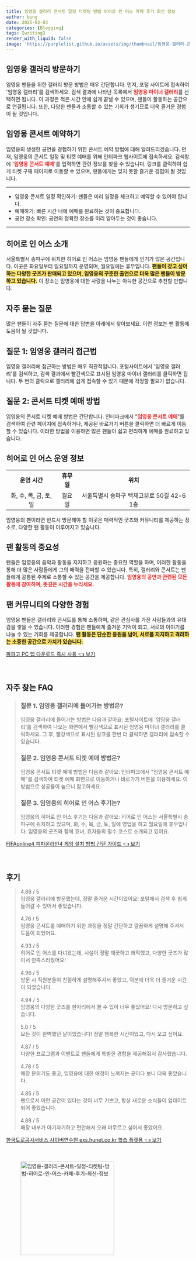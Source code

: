 ```yaml
---
title: 임영웅 갤러리 콘서트 일정 티켓팅 방법 히어로 인 어스 카페 후기 최신 정보
author: bing
date: 2025-02-03
categories: [Blogging]
tags: [writing]
render_with_liquid: false
image: 'https://purplelist.github.io/assets/img/thumbnail/임영웅-갤러리-콘서트-일정-티켓팅-방법-히어로-인-어스-카페-후기-최신-정보.webp'
---
```



<h2 id='임영웅 갤러리 방문하기'>임영웅 갤러리 방문하기</h2>

<p>임영웅 팬들을 위한 갤러리 방문 방법은 매우 간단합니다. 먼저, 포털 사이트에 접속하여 '임영웅 갤러리'를 검색하세요. 검색 결과에 나타난 목록에서 <b><span style="color: #ee2323;">임영웅 마이너 갤러리</span></b>를 선택하면 됩니다. 이 과정은 적은 시간 안에 쉽게 끝낼 수 있으며, 팬들이 활동하는 공간으로 연결됩니다. 또한, 다양한 팬들과 소통할 수 있는 기회가 생기므로 더욱 즐거운 경험이 될 것입니다. </p>

<h2 id='임영웅 콘서트 예약하기'>임영웅 콘서트 예약하기</h2>

<p>임영웅의 생생한 공연을 경험하기 위한 콘서트 예약 방법에 대해 알려드리겠습니다. 먼저, 임영웅의 콘서트 일정 및 티켓 예매를 위해 인터파크 웹사이트에 접속하세요. 검색창에 <b><span style="color: #ee2323;">'임영웅 콘서트 예매'</span></b>를 입력하면 관련 정보를 찾을 수 있습니다. 링크를 클릭하여 쉽게 티켓 구매 페이지로 이동할 수 있으며, 팬들에게는 잊지 못할 즐거운 경험이 될 것입니다.</p>

<hr />

<ul>
    <li>임영웅 콘서트 일정 확인하기: 팬들은 미리 일정을 체크하고 예약할 수 있어야 합니다.</li>
    <li>예매하기: 빠른 시간 내에 예매를 완료하는 것이 중요합니다.</li>
    <li>공연 장소 확인: 공연의 정확한 장소를 미리 알아두는 것이 좋습니다.</li>
</ul>

<hr />

<h2 id='히어로 인 어스 소개'>히어로 인 어스 소개</h2>

<p>서울특별시 송파구에 위치한 히어로 인 어스는 임영웅 팬들에게 인기가 많은 공간입니다. 이곳은 화요일부터 일요일까지 운영되며, 월요일에는 휴무입니다. <b><span style="background-color: #ffe066;">팬들이 갖고 싶어 하는 다양한 굿즈가 판매되고 있으며, 임영웅의 꾸준한 출연으로 더욱 많은 팬들이 방문하고 있습니다.</span></b> 이 장소는 임영웅에 대한 사랑을 나누는 아늑한 공간으로 추천할 만합니다.</p>

<h2 id='자주 묻는 질문'>자주 묻는 질문</h2>

<p>많은 팬들이 자주 묻는 질문에 대한 답변을 아래에서 찾아보세요. 이런 정보는 팬 활동에 도움이 될 것입니다.</p>

<h2 id='질문 1: 임영웅 갤러리 접근법'>질문 1: 임영웅 갤러리 접근법</h2>

<p>임영웅 갤러리에 접근하는 방법은 매우 직관적입니다. 포털사이트에서 '임영웅 갤러리'를 검색하고, 검색 결과에서 빨간색으로 표시된 임영웅 마이너 갤러리를 클릭하면 됩니다. 두 번의 클릭으로 갤러리에 쉽게 접속할 수 있기 때문에 걱정할 필요가 없습니다.</p>

<h2 id='질문 2: 콘서트 티켓 예매 방법'>질문 2: 콘서트 티켓 예매 방법</h2>

<p>임영웅의 콘서트 티켓 예매 방법은 간단합니다. 인터파크에서 "<b><span style="color: #ee2323;">임영웅 콘서트 예매</span></b>"를 검색하여 관련 페이지에 접속하거나, 제공된 바로가기 버튼을 클릭하면 더 빠르게 이동할 수 있습니다. 이러한 방법을 이용하면 많은 팬들이 쉽고 편리하게 예매를 완료하고 있습니다.</p>

<h2 id='히어로 인 어스 운영 정보'>히어로 인 어스 운영 정보</h2>

<table>
    <tr>
        <td style="text-align: center; height: 17px;"><b>운영 시간</b></td>
        <td style="text-align: center; height: 17px;"><b>휴무일</b></td>
        <td style="text-align: center; height: 17px;"><b>위치</b></td>
    </tr>
    <tr>
        <td style="text-align: center; height: 17px;">화, 수, 목, 금, 토, 일</td>
        <td style="text-align: center; height: 17px;">월요일</td>
        <td style="text-align: center; height: 17px;">서울특별시 송파구 백제고분로 50길 42-6 1층</td>
    </tr>
</table>

<p>임영웅의 팬이라면 반드시 방문해야 할 이곳은 매력적인 굿즈와 커뮤니티를 제공하는 장소로, 다양한 팬 활동이 이루어지고 있습니다.</p>

<h2 id='팬 활동의 중요성'>팬 활동의 중요성</h2>

<p>팬들은 임영웅의 음악과 활동을 지지하고 응원하는 중요한 역할을 하며, 이러한 활동을 통해 더 많은 사람들에게 그의 매력을 전파할 수 있습니다. 특히, 갤러리와 콘서트는 팬들에게 공통된 주제로 소통할 수 있는 공간을 제공합니다. <b><span style="color: #ee2323;">임영웅의 공연과 관련된 모든 활동에 참여하며, 뜻깊은 시간을 누리세요.</span></b></p>

<h2 id='팬 커뮤니티의 다양한 경험'>팬 커뮤니티의 다양한 경험</h2>

<p>임영웅 팬들은 갤러리와 콘서트를 통해 소통하며, 같은 관심사를 가진 사람들과의 유대감을 쌓을 수 있습니다. 이러한 경험은 팬들에게 즐거운 기억이 되고, 서로의 이야기를 나눌 수 있는 기회를 제공합니다. <b><span style="background-color: #ffe066;">팬 활동은 단순한 응원을 넘어, 서로를 지지하고 격려하는 소중한 공간으로 가치가 있습니다.</span></b></p>


<p><a class="click-button" title="파파고 PC 앱 다운로드 즉시 사용" href="https://purplelist.github.io/posts/%ED%8C%8C%ED%8C%8C%EA%B3%A0-PC-%EC%95%B1-%EB%8B%A4%EC%9A%B4%EB%A1%9C%EB%93%9C-%EC%A6%89%EC%8B%9C-%EC%82%AC%EC%9A%A9/" rel="dofollow">파파고 PC 앱 다운로드 즉시 사용 👈 보기</a></p><br>
<h2 id='자주_찾는_FAQ'>자주 찾는 FAQ</h2>
<div itemscope="" itemtype="https://schema.org/FAQPage">
<blockquote>
<div itemscope="" itemprop="mainEntity" itemtype="https://schema.org/Question">
<h3 itemprop="name">질문 1. 임영웅 갤러리에 들어가는 방법은?</h3>
<div itemscope="" itemprop="acceptedAnswer" itemtype="https://schema.org/Answer">
<span itemprop="text">
<p>임영웅 갤러리에 들어가는 방법은 다음과 같아요: 포털사이트에 '임영웅 갤러리'를 검색하여 나오는 화면에서 빨강색으로 표시된 임영웅 마이너 갤러리를 클릭하세요. 그 후, 빨강색으로 표시된 링크를 한번 더 클릭하면 갤러리에 접속할 수 있습니다.</p>
</span>
</div>
</div>
<div itemscope="" itemprop="mainEntity" itemtype="https://schema.org/Question">
<h3 itemprop="name">질문 2. 임영웅 콘서트 티켓 예매 방법은?</h3>
<div itemscope="" itemprop="acceptedAnswer" itemtype="https://schema.org/Answer">
<span itemprop="text">
<p>임영웅 콘서트 티켓 예매 방법은 다음과 같아요: 인터파크에서 "임영웅 콘서트 예매"를 검색하여 티켓 예매 화면으로 이동하거나 바로가기 버튼을 이용하세요. 이 방법으로 성공률이 높으니 참고하세요.</p>
</span>
</div>
</div>
<div itemscope="" itemprop="mainEntity" itemtype="https://schema.org/Question">
<h3 itemprop="name">질문 3. 임영웅의 히어로 인 어스 후기는?</h3>
<div itemscope="" itemprop="acceptedAnswer" itemtype="https://schema.org/Answer">
<span itemprop="text">
<p>임영웅의 히어로 인 어스 후기는 다음과 같아요: 히어로 인 어스는 서울특별시 송파구에 위치하고 있으며, 화, 수, 목, 금, 토, 일에 영업을 하고 월요일에 휴무입니다. 임영웅의 굿즈와 함께 효녀, 효자들의 필수 코스로 소개되고 있어요.</p>
</span>
</div>
</div>
</blockquote>
</div>
<p><a class="click-button" title="FIFAonline4 피파온라인4 게임 설치 방법 간단 가이드" href="https://purplelist.github.io/posts/FIFAonline4-%ED%94%BC%ED%8C%8C%EC%98%A8%EB%9D%BC%EC%9D%B84-%EA%B2%8C%EC%9E%84-%EC%84%A4%EC%B9%98-%EB%B0%A9%EB%B2%95-%EA%B0%84%EB%8B%A8-%EA%B0%80%EC%9D%B4%EB%93%9C/" rel="dofollow">FIFAonline4 피파온라인4 게임 설치 방법 간단 가이드 👈 보기</a></p><br>
<h2 id='후기'>후기</h2>
<div itemscope itemtype="https://schema.org/Product">
  <blockquote>
  <div itemprop="review" itemscope itemtype="https://schema.org/Review">
      <div itemprop="reviewRating" itemscope itemtype="https://schema.org/Rating"> <span itemprop="ratingValue">4.86</span> / <span itemprop="bestRating">5</span> </div>
      <span itemprop="reviewBody">임영웅 갤러리에 방문했는데, 정말 즐거운 시간이었어요! 포털에서 검색 후 쉽게 들어갈 수 있어서 좋았습니다.</span>
  </div>
  <br>
  <div itemprop="review" itemscope itemtype="https://schema.org/Review">
      <div itemprop="reviewRating" itemscope itemtype="https://schema.org/Rating"> <span itemprop="ratingValue">4.76</span> / <span itemprop="bestRating">5</span> </div>
      <span itemprop="reviewBody">임영웅 콘서트를 예매하기 위한 과정을 정말 간단하고 깔끔하게 설명해 주셔서 도움이 되었어요.</span>
  </div>
  <br>
  <div itemprop="review" itemscope itemtype="https://schema.org/Review">
      <div itemprop="reviewRating" itemscope itemtype="https://schema.org/Rating"> <span itemprop="ratingValue">4.93</span> / <span itemprop="bestRating">5</span> </div>
      <span itemprop="reviewBody">히어로 인 어스를 다녀왔는데, 시설이 정말 깨끗하고 쾌적했고, 다양한 굿즈가 많아서 만족스러웠어요!</span>
  </div>
  <br>
  <div itemprop="review" itemscope itemtype="https://schema.org/Review">
      <div itemprop="reviewRating" itemscope itemtype="https://schema.org/Rating"> <span itemprop="ratingValue">4.96</span> / <span itemprop="bestRating">5</span> </div>
      <span itemprop="reviewBody">방문 시 직원분들이 친절하게 설명해주셔서 좋았고, 덕분에 더욱 더 즐거운 시간이 되었습니다.</span>
  </div>
  <br>
  <div itemprop="review" itemscope itemtype="https://schema.org/Review">
      <div itemprop="reviewRating" itemscope itemtype="https://schema.org/Rating"> <span itemprop="ratingValue">4.94</span> / <span itemprop="bestRating">5</span> </div>
      <span itemprop="reviewBody">임영웅의 다양한 굿즈를 한자리에서 볼 수 있어 너무 좋았어요! 다시 방문하고 싶습니다.</span>
  </div>
  <br>
  <div itemprop="review" itemscope itemtype="https://schema.org/Review">
      <div itemprop="reviewRating" itemscope itemtype="https://schema.org/Rating"> <span itemprop="ratingValue">5.0</span> / <span itemprop="bestRating">5</span> </div>
      <span itemprop="reviewBody">모든 것이 완벽했던 날이었습니다! 정말 행복한 시간이었고, 다시 오고 싶어요.</span>
  </div>
  <br>
  <div itemprop="review" itemscope itemtype="https://schema.org/Review">
      <div itemprop="reviewRating" itemscope itemtype="https://schema.org/Rating"> <span itemprop="ratingValue">4.87</span> / <span itemprop="bestRating">5</span> </div>
      <span itemprop="reviewBody">다양한 프로그램과 이벤트로 팬들에게 특별한 경험을 제공해줘서 감사했습니다.</span>
  </div>
  <br>
  <div itemprop="review" itemscope itemtype="https://schema.org/Review">
      <div itemprop="reviewRating" itemscope itemtype="https://schema.org/Rating"> <span itemprop="ratingValue">4.78</span> / <span itemprop="bestRating">5</span> </div>
      <span itemprop="reviewBody">매장 분위기도 좋고, 임영웅에 대한 애정이 느껴지는 곳이다 보니 더욱 좋았습니다.</span>
  </div>
  <br>
  <div itemprop="review" itemscope itemtype="https://schema.org/Review">
      <div itemprop="reviewRating" itemscope itemtype="https://schema.org/Rating"> <span itemprop="ratingValue">4.85</span> / <span itemprop="bestRating">5</span> </div>
      <span itemprop="reviewBody">팬으로서 이런 공간이 있다는 것이 너무 기쁘고, 항상 새로운 소식들이 업데이트 되어 좋았습니다.</span>
  </div>
  <br>
  <div itemprop="review" itemscope itemtype="https://schema.org/Review">
      <div itemprop="reviewRating" itemscope itemtype="https://schema.org/Rating"> <span itemprop="ratingValue">4.88</span> / <span itemprop="bestRating">5</span> </div>
      <span itemprop="reviewBody">매장 내부가 아기자기하고 편안해서 오래 머무르고 싶어서 좋았어요.</span>
  </div>
  </blockquote>
</div>
<p><a class="click-button" title="한국도로공사서비스 사이버연수원 exs.hunet.co.kr 학습 플랫폼" href="https://purplelist.github.io/posts/%ED%95%9C%EA%B5%AD%EB%8F%84%EB%A1%9C%EA%B3%B5%EC%82%AC%EC%84%9C%EB%B9%84%EC%8A%A4-%EC%82%AC%EC%9D%B4%EB%B2%84%EC%97%B0%EC%88%98%EC%9B%90-exs.hunet.co.kr-%ED%95%99%EC%8A%B5-%ED%94%8C%EB%9E%AB%ED%8F%BC/" rel="dofollow">한국도로공사서비스 사이버연수원 exs.hunet.co.kr 학습 플랫폼 👈 보기</a></p><br>
<figure class="image"><img src="https://purplelist.github.io/assets/img/thumbnail/임영웅-갤러리-콘서트-일정-티켓팅-방법-히어로-인-어스-카페-후기-최신-정보.webp" alt="임영웅-갤러리-콘서트-일정-티켓팅-방법-히어로-인-어스-카페-후기-최신-정보" width="256" height="256"></figure>